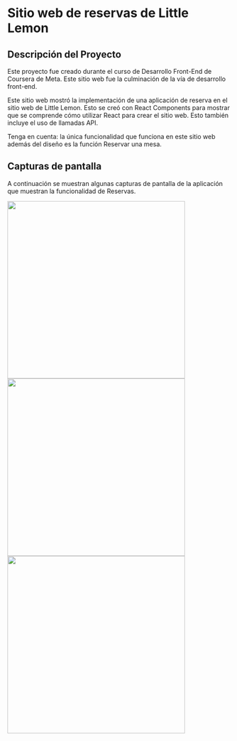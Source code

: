 # Sitio web de reservas de Little Lemon

## Descripción del Proyecto
Este proyecto fue creado durante el curso de Desarrollo Front-End de Coursera de Meta. Este sitio web fue la culminación de la vía de desarrollo front-end.

Este sitio web mostró la implementación de una aplicación de reserva en el sitio web de Little Lemon. Esto se creó con React Components para mostrar que se comprende cómo utilizar React para crear el sitio web. Esto también incluye el uso de llamadas API.

Tenga en cuenta: la única funcionalidad que funciona en este sitio web además del diseño es la función Reservar una mesa.

## Capturas de pantalla
A continuación se muestran algunas capturas de pantalla de la aplicación que muestran la funcionalidad de Reservas.

<img src="https://user-images.githubusercontent.com/20054991/226729651-63c82654-20d7-4783-b1a9-4c97afae96d4.png" width="400" /> <img src="https://user-images.githubusercontent.com/20054991/226729826-bf712977-9165-40e7-ab62-93cd6bf47ef7.png" width="400" /> <img src="https://user-images.githubusercontent.com/20054991/226729975-8cb4f6c3-e0f5-4271-bd8b-8a2f04bb623e.png" width="400" />



